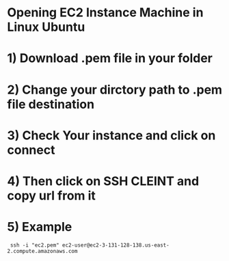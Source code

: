 # Opening EC2 Instance Machine in Linux Ubuntu  

# 1) Download .pem file in your folder
# 2) Change your dirctory path to .pem file destination
# 3) Check Your instance and click on connect
# 4) Then click on SSH CLEINT and copy url from it 
# 5) Example 
     ssh -i "ec2.pem" ec2-user@ec2-3-131-128-138.us-east-2.compute.amazonaws.com
